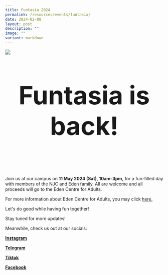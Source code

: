 ```yaml
---
title: Funtasia 2024
permalink: /resources/events/funtasia/
date: 2024-02-08
layout: post
description: ""
image: ""
variant: markdown
---
```

![](/images/Funtasia2024.jpg)<br>

<center> <b> <p style="font-size:80px;"> Funtasia is back! </p> </b> </center><br>

Join us at our campus on <b>11 May 2024 (Sat), 10am-3pm,</b> for a fun-filled day with members of the NJC and Eden family. All are welcome and all proceeds will go to the Eden Centre for Adults.

For more information about Eden Centre for Adults, you may click&nbsp;[here.](https://www.autismlinks.org.sg/)

Let's do good while having fun together!

Stay tuned for more updates!

Meanwhile, check us out at our socials:

<b>[Instagram](https://www.instagram.com/njc.funtasia/)</b>

<b>[Telegram](https://web.telegram.org/k/#@njcfuntasia)</b>

<b>[Tiktok](https://www.tiktok.com/@nationaljc)</b>

<b>[Facebook](https://www.facebook.com/nationaljc/)</b>